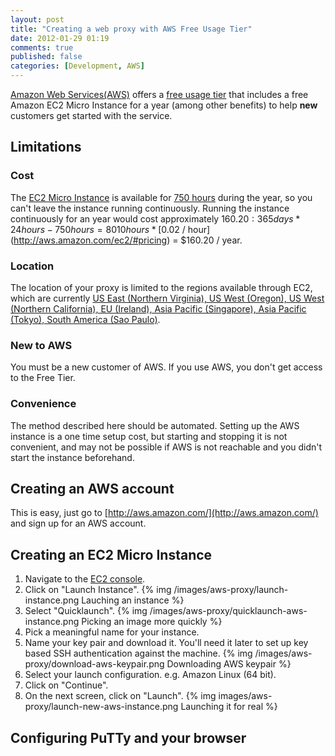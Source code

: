```yaml
---
layout: post
title: "Creating a web proxy with AWS Free Usage Tier"
date: 2012-01-29 01:19
comments: true
published: false
categories: [Development, AWS]
---
```

[Amazon Web Services(AWS)](http://aws.amazon.com/) offers a [free usage tier](http://aws.amazon.com/free/) that includes a free Amazon EC2 Micro Instance for a year (among other benefits) to help **new** customers get started with the service.

## Limitations
### Cost
The [EC2 Micro Instance](http://aws.amazon.com/ec2/instance-types/) is available for [750 hours](http://aws.amazon.com/free/) during the year, so you can't leave the instance running continuously. Running the instance continuously for an year would cost approximately $160.20: 365 days * 24 hours - 750 hours = 8010 hours * [$0.02 / hour](http://aws.amazon.com/ec2/#pricing) = $160.20 / year.

### Location
The location of your proxy is limited to the regions available through EC2, which are currently [US East (Northern Virginia), US West (Oregon), US West (Northern California), EU (Ireland), Asia Pacific (Singapore), Asia Pacific (Tokyo), South America (Sao Paulo)](http://aws.amazon.com/ec2/faqs/#Is_Amazon_EC2_running_in_more_than_one_region_When_will_EC2_be_expanding_to_new_regions).

### New to AWS
You must be a new customer of AWS. If you use AWS, you don't get access to the Free Tier.

### Convenience
The method described here should be automated. Setting up the AWS instance is a one time setup cost, but starting and stopping it is not convenient, and may not be possible if AWS is not reachable and you didn't start the instance beforehand.

## Creating an AWS account
This is easy, just go to [http://aws.amazon.com/](http://aws.amazon.com/) and sign up for an AWS account.

## Creating an EC2 Micro Instance
1. Navigate to the [EC2 console](https://console.aws.amazon.com/ec2/).
2. Click on "Launch Instance". {% img /images/aws-proxy/launch-instance.png Lauching an instance %}
3. Select "Quicklaunch". {% img /images/aws-proxy/quicklaunch-aws-instance.png Picking an image more quickly %}
4. Pick a meaningful name for your instance.
5. Name your key pair and download it. You'll need it later to set up key based SSH authentication against the machine. {% img /images/aws-proxy/download-aws-keypair.png Downloading AWS keypair %}
6. Select your launch configuration. e.g. Amazon Linux (64 bit).
7. Click on "Continue".
8. On the next screen, click on "Launch". {% img images/aws-proxy/launch-new-aws-instance.png Launching it for real %}

## Configuring PuTTy and your browser

